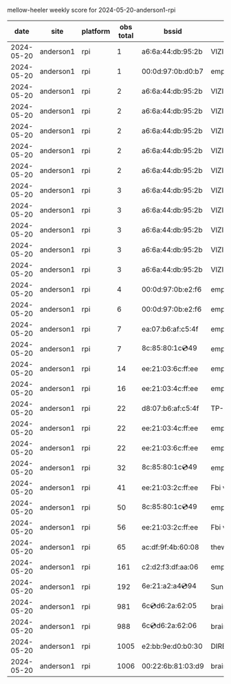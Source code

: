mellow-heeler weekly score for 2024-05-20-anderson1-rpi

|date|site|platform|obs total|bssid|ssid|
|--|--|--|--|--|--|
|2024-05-20|anderson1|rpi|1|a6:6a:44:db:95:2b|VIZIOCastAudio4284|
|2024-05-20|anderson1|rpi|1|00:0d:97:0b:d0:b7|empty_ssid|
|2024-05-20|anderson1|rpi|2|a6:6a:44:db:95:2b|VIZIOCastAudio5001|
|2024-05-20|anderson1|rpi|2|a6:6a:44:db:95:2b|VIZIOCastAudio3125|
|2024-05-20|anderson1|rpi|2|a6:6a:44:db:95:2b|VIZIOCastAudio4951|
|2024-05-20|anderson1|rpi|2|a6:6a:44:db:95:2b|VIZIOCastAudio9551|
|2024-05-20|anderson1|rpi|2|a6:6a:44:db:95:2b|VIZIOCastAudio8167|
|2024-05-20|anderson1|rpi|3|a6:6a:44:db:95:2b|VIZIOCastAudio8105|
|2024-05-20|anderson1|rpi|3|a6:6a:44:db:95:2b|VIZIOCastAudio3187|
|2024-05-20|anderson1|rpi|3|a6:6a:44:db:95:2b|VIZIOCastAudio7710|
|2024-05-20|anderson1|rpi|3|a6:6a:44:db:95:2b|VIZIOCastAudio5268|
|2024-05-20|anderson1|rpi|3|a6:6a:44:db:95:2b|VIZIOCastAudio7234|
|2024-05-20|anderson1|rpi|4|00:0d:97:0b:e2:f6|empty_ssid|
|2024-05-20|anderson1|rpi|6|00:0d:97:0b:e2:f6|empty_ssid|
|2024-05-20|anderson1|rpi|7|ea:07:b6:af:c5:4f|empty_ssid|
|2024-05-20|anderson1|rpi|7|8c:85:80:1c:cd:49|empty_ssid|
|2024-05-20|anderson1|rpi|14|ee:21:03:6c:ff:ee|empty_ssid|
|2024-05-20|anderson1|rpi|16|ee:21:03:4c:ff:ee|empty_ssid|
|2024-05-20|anderson1|rpi|22|d8:07:b6:af:c5:4f|TP-Link_C54F|
|2024-05-20|anderson1|rpi|22|ee:21:03:4c:ff:ee|empty_ssid|
|2024-05-20|anderson1|rpi|22|ee:21:03:6c:ff:ee|empty_ssid|
|2024-05-20|anderson1|rpi|32|8c:85:80:1c:cd:49|empty_ssid|
|2024-05-20|anderson1|rpi|41|ee:21:03:2c:ff:ee|Fbi van 13|
|2024-05-20|anderson1|rpi|50|8c:85:80:1c:cd:49|empty_ssid|
|2024-05-20|anderson1|rpi|56|ee:21:03:2c:ff:ee|Fbi van 13|
|2024-05-20|anderson1|rpi|65|ac:df:9f:4b:60:08|theweef|
|2024-05-20|anderson1|rpi|161|c2:d2:f3:df:aa:06|empty_ssid|
|2024-05-20|anderson1|rpi|192|6e:21:a2:a4:cd:94|SunPower21450|
|2024-05-20|anderson1|rpi|981|6c:cd:d6:2a:62:05|braingang2_5GEXT|
|2024-05-20|anderson1|rpi|988|6c:cd:d6:2a:62:06|braingang2_2GEXT|
|2024-05-20|anderson1|rpi|1005|e2:bb:9e:d0:b0:30|DIRECT-9ED03030|
|2024-05-20|anderson1|rpi|1006|00:22:6b:81:03:d9|braingang2|
